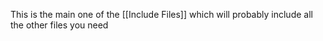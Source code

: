 This is the main one of the [[Include Files]] which will probably include all the other files you need